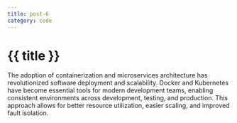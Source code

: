 ```yaml
---
title: post-6
category: code
---
```


# {{ title }}

The adoption of containerization and microservices architecture has revolutionized software deployment and scalability. Docker and Kubernetes have become essential tools for modern development teams, enabling consistent environments across development, testing, and production. This approach allows for better resource utilization, easier scaling, and improved fault isolation. 
